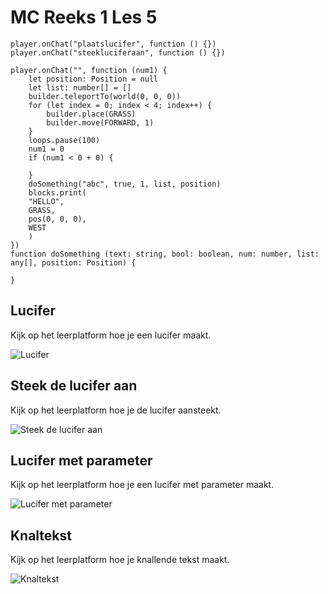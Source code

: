 # MC Reeks 1 Les 5

```template
player.onChat("plaatslucifer", function () {})
player.onChat("steekluciferaan", function () {})
```

```block
player.onChat("", function (num1) {
    let position: Position = null
    let list: number[] = []
    builder.teleportTo(world(0, 0, 0))
    for (let index = 0; index < 4; index++) {
        builder.place(GRASS)
        builder.move(FORWARD, 1)
    }
    loops.pause(100)
    num1 = 0
    if (num1 < 0 + 0) {

    }
    doSomething("abc", true, 1, list, position)
    blocks.print(
    "HELLO",
    GRASS,
    pos(0, 0, 0),
    WEST
    )
})
function doSomething (text: string, bool: boolean, num: number, list: any[], position: Position) {

}
```

## Lucifer

Kijk op het leerplatform hoe je een lucifer maakt.

![Lucifer](https://codefeverpublic.blob.core.windows.net/public-content/images/b7d2eb2b7c44f6e9cb261820635c36c2dbed83fb6f071d4f654c9b80065b1b13.png)

## Steek de lucifer aan

Kijk op het leerplatform hoe je de lucifer aansteekt.

![Steek de lucifer aan](https://codefeverpublic.blob.core.windows.net/public-content/images/29c0bde5e45b6bba430550f4732003672637d7017cf5c9a287ae553c245cdc27.png)

## Lucifer met parameter

Kijk op het leerplatform hoe je een lucifer met parameter maakt.

![Lucifer met parameter](https://codefeverpublic.blob.core.windows.net/public-content/images/c29f26ea646856daa0196bfecdaee3fa9ec9e5ced0d019cbde7e3234d7abb4c0.png)

## Knaltekst

Kijk op het leerplatform hoe je knallende tekst maakt.

![Knaltekst](https://codefeverpublic.blob.core.windows.net/public-content/images/f5657213b96992928ad1e937ad082af73f068c7a5c46fe690f13f3f3ac5447ff.png)
